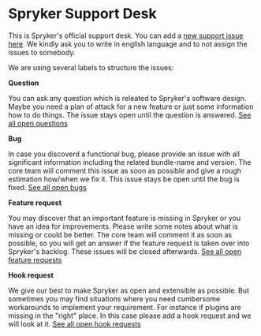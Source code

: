 # Spryker Support Desk
This is Spryker's official support desk. You can add a [new support issue here](https://github.com/spryker/support/issues/new). We kindly ask you to write in english language and to not assign the issues to somebody.

We are using several labels to structure the issues:

**Question** 

You can ask any question which is releated to Spryker's software design. Maybe you need a plan of attack for a new feature or just some information how to do things. The issue stays open until the question is answered. [See all open questions](https://github.com/spryker/support/labels/Question)

**Bug**

In case you discoverd a functional bug, please provide an issue with all significant information including the related bundle-name and version. The core team will comment this issue as soon as possible and give a rough estimation how/when we fix it. This issue stays be open until the bug is fixed. [See all open bugs](https://github.com/spryker/support/labels/Bug)

**Feature request**

You may discover that an important feature is missing in Spryker or you have an idea for improvements. Please write some notes about what is missing or could be better. The core team will comment it as soon as possible, so you will get an answer if the feature request is taken over into Spryker's backlog. These issues will be closed afterwards. [See all open feature requests](https://github.com/spryker/support/labels/Feature%20request)

**Hook request**

We give our best to make Spryker as open and extensible as possible. But sometimes you may find situations where you need cumbersome workarounds to implement your requirement. For instance if plugins are missing in the "right" place. In this case please add a hook request and we will look at it. [See all open hook requests](https://github.com/spryker/support/labels/Hook%20request)
